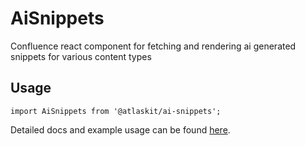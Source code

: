 # AiSnippets

Confluence react component for fetching and rendering ai generated snippets for various content types

## Usage

`import AiSnippets from '@atlaskit/ai-snippets';`

Detailed docs and example usage can be found [here](https://atlaskit.atlassian.com/packages/confluence-ai/ai-snippets).
